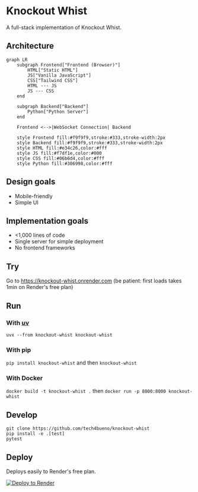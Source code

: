 # Knockout Whist

A full-stack implementation of Knockout Whist.

## Architecture

```mermaid
graph LR
    subgraph Frontend["Frontend (Browser)"]
        HTML["Static HTML"]
        JS["Vanilla JavaScript"]
        CSS["Tailwind CSS"]
        HTML --- JS
        JS --- CSS
    end

    subgraph Backend["Backend"]
        Python["Python Server"]
    end

    Frontend <-->|WebSocket Connection| Backend

    style Frontend fill:#f9f9f9,stroke:#333,stroke-width:2px
    style Backend fill:#f9f9f9,stroke:#333,stroke-width:2px
    style HTML fill:#e34c26,color:#fff
    style JS fill:#f7df1e,color:#000
    style CSS fill:#06b6d4,color:#fff
    style Python fill:#306998,color:#fff
```


## Design goals

* Mobile-friendly
* Simple UI

## Implementation goals

* <1,000 lines of code
* Single server for simple deployment
* No frontend frameworks

## Try

Go to https://knockout-whist.onrender.com (be patient: first loads takes 1min on Render's free plan)

## Run

### With [uv](https://docs.astral.sh/uv/)

`uvx --from knockout-whist knockout-whist`

### With pip

`pip install knockout-whist` and then `knockout-whist`

### With Docker

`docker build -t knockout-whist .` then `docker run -p 8000:8000 knockout-whist`

## Develop

```
git clone https://github.com/tech4bueno/knockout-whist
pip install -e .[test]
pytest
```

## Deploy

Deploys easily to Render's free plan.

[![Deploy to Render](https://render.com/images/deploy-to-render-button.svg)](https://render.com/deploy)
